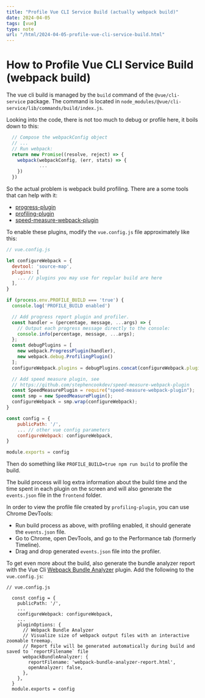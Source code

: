 ```yaml
---
title: "Profile Vue CLI Service Build (actually webpack build)"
date: 2024-04-05
tags: [vue]
type: note
url: "/html/2024-04-05-profile-vue-cli-service-build.html"
---
```


# How to Profile Vue CLI Service Build (webpack build)

The vue cli build is managed by the `build` command of the `@vue/cli-service` package. The command is located in `node_modules/@vue/cli-service/lib/commands/build/index.js`.

Looking into the code, there is not too much to debug or profile here, it boils down to this:

```javascript
  // Compose the webpackConfig object
  // ...
  // Run webpack:
  return new Promise((resolve, reject) => {
    webpack(webpackConfig, (err, stats) => {
            ...
    })
  })
```

So the actual problem is webpack build profiling. There are a some tools that can help with it:

* [progress-plugin](https://webpack.js.org/plugins/progress-plugin/)
* [profiling-plugin](https://webpack.js.org/plugins/profiling-plugin/)
* [speed-measure-webpack-plugin](https://github.com/stephencookdev/speed-measure-webpack-plugin)

To enable these plugins, modify the `vue.config.js` file approximately like this:

```javascript
// vue.config.js

let configureWebpack = {
  devtool: 'source-map',
  plugins: [
    ... // plugins you may use for regular build are here
  ],
}

if (process.env.PROFILE_BUILD === 'true') {
  console.log('PROFILE_BUILD enabled')

  // Add progress report plugin and profiler.
  const handler = (percentage, message, ...args) => {
    // Output each progress message directly to the console:
    console.info(percentage, message, ...args);
  };
  const debugPlugins = [
    new webpack.ProgressPlugin(handler),
    new webpack.debug.ProfilingPlugin()
  ];
  configureWebpack.plugins = debugPlugins.concat(configureWebpack.plugins);

  // Add speed measure plugin, see
  // https://github.com/stephencookdev/speed-measure-webpack-plugin
  const SpeedMeasurePlugin = require("speed-measure-webpack-plugin");
  const smp = new SpeedMeasurePlugin();
  configureWebpack = smp.wrap(configureWebpack);
}

const config = {
    publicPath: '/',
    ... // other vue config parameters
    configureWebpack: configureWebpack,
}

module.exports = config
```

Then do something like `PROFILE_BUILD=true npm run build` to profile the build.

The build process will log extra information about the build time and the time spent in each plugin on the screen and will also generate the `events.json` file in the `frontend` folder.

In order to view the profile file created by `profiling-plugin`, you can use Chrome DevTools:
- Run build process as above, with profiling enabled, it should generate the `events.json` file.
- Go to Chrome, open DevTools, and go to the Performance tab (formerly Timeline).
- Drag and drop generated `events.json` file into the profiler.

To get even more about the build, also generate the bundle analyzer report with the Vue Cli [Webpack Bundle Analyzer](https://www.npmjs.com/package/vue-cli-plugin-webpack-bundle-analyzer) plugin. Add the following to the `vue.config.js`:

```
// vue.config.js

  const config = {
    publicPath: '/',
    ...
    configureWebpack: configureWebpack,
    ...
    pluginOptions: {
      // Webpack Bundle Analyzer
      // Visualize size of webpack output files with an interactive zoomable treemap.
      // Report file will be generated automatically during build and saved to `reportFilename` file
      webpackBundleAnalyzer: {
        reportFilename: 'webpack-bundle-analyzer-report.html',
        openAnalyzer: false,
      },
    },
  }
  module.exports = config
```
